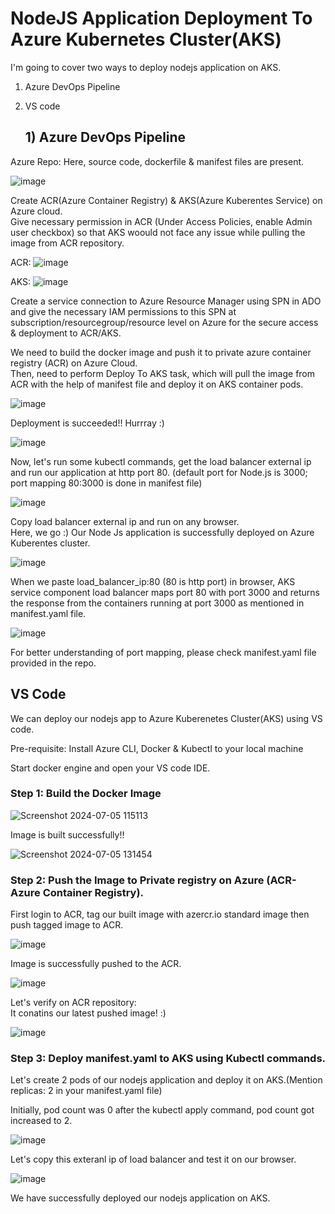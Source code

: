 # NodeJS Application Deployment To Azure Kubernetes Cluster(AKS)

I'm going to cover two ways to deploy nodejs application on AKS.
1) Azure DevOps Pipeline
2) VS code

   ## 1) Azure DevOps Pipeline

Azure Repo: Here, source code, dockerfile & manifest files are present.

![image](https://github.com/samirwadkar31/NodeJs_Application_AzureKubernetesCluster/assets/74359548/207ae9ba-12f6-4602-b007-12b105939997)

Create ACR(Azure Container Registry) & AKS(Azure Kuberentes Service) on Azure cloud.<br>
Give necessary permission in ACR (Under Access Policies, enable Admin user checkbox) so that AKS woould not face any issue while pulling the image from ACR repository.

ACR:
![image](https://github.com/samirwadkar31/NodeJs_Application_AzureKubernetesCluster/assets/74359548/66b997fe-b498-4bf6-9df3-4a6a0f3bfe53)

AKS:
![image](https://github.com/samirwadkar31/NodeJs_Application_AzureKubernetesCluster/assets/74359548/a131cb1e-1484-4b20-955f-f4a8aefd78e0)

Create a service connection to Azure Resource Manager using SPN in ADO and give the necessary IAM permissions to this SPN at subscription/resourcegroup/resource level on Azure for the secure access & deployment to ACR/AKS.<br>

We need to build the docker image and push it to private azure container registry (ACR) on Azure Cloud. <br>
Then, need to perform Deploy To AKS task, which will pull the image from ACR with the help of manifest file and deploy it on AKS container pods.

![image](https://github.com/samirwadkar31/NodeJs_Application_AzureKubernetesCluster/assets/74359548/f668c1d1-5d51-4630-a4c2-b0309d388fc2)

Deployment is succeeded!! Hurrray :)

![image](https://github.com/samirwadkar31/NodeJs_Application_AzureKubernetesCluster/assets/74359548/985fe42b-4bf7-4d60-85f5-cde55dfa14c4)

Now, let's run some kubectl commands, get the load balancer external ip and run our application at http port 80. (default port for Node.js is 3000; port mapping 80:3000 is done in manifest file)

![image](https://github.com/samirwadkar31/NodeJs_Application_AzureKubernetesCluster/assets/74359548/d96e15d4-2a04-4eaf-84a7-a095b33e0a0c)

Copy load balancer external ip and run on any browser.<br>
Here, we go :) Our Node Js application is successfully deployed on Azure Kuberentes cluster.

![image](https://github.com/samirwadkar31/NodeJs_Application_AzureKubernetesCluster/assets/74359548/1ea0cc73-dd8b-457d-adfa-2e001c76c984)

When we paste load_balancer_ip:80 (80 is http port) in browser, AKS service component load balancer maps port 80  with port 3000 and returns the response from the containers running at port 3000 as mentioned in manifest.yaml file.

![image](https://github.com/samirwadkar31/NodeJs_Application_AzureKubernetesCluster/assets/74359548/38b8b832-b042-4133-901e-3471d06fae2d)

For better understanding of port mapping, please check manifest.yaml file provided in the repo.

  ## VS Code
We can deploy our nodejs app to Azure Kuberenetes Cluster(AKS) using VS code.

Pre-requisite: Install Azure CLI, Docker & Kubectl to your local machine<br>

Start docker engine and open your VS code IDE. <br>

### Step 1: Build the Docker Image

![Screenshot 2024-07-05 115113](https://github.com/samirwadkar31/NodeJs_Application_AzureKubernetesCluster/assets/74359548/31054992-041b-4dd9-b66d-e66afa6057a2)

Image is built successfully!!

![Screenshot 2024-07-05 131454](https://github.com/samirwadkar31/NodeJs_Application_AzureKubernetesCluster/assets/74359548/a4a5d30d-9d5a-461a-b53c-7a5b8d0232b0)

### Step 2: Push the Image to Private registry on Azure (ACR-Azure Container Registry).

First login to ACR, tag our built image with azercr.io standard image then push tagged image to ACR.

![image](https://github.com/samirwadkar31/NodeJs_Application_AzureKubernetesCluster/assets/74359548/da4616fc-ad6a-4f2a-bd04-9c2adbfeb6c0)

Image is successfully pushed to the ACR.

![image](https://github.com/samirwadkar31/NodeJs_Application_AzureKubernetesCluster/assets/74359548/e4c3b5c2-37a0-4868-bdb3-122b2afd7343)

Let's verify on ACR repository:<br>
It conatins our latest pushed image! :)

![image](https://github.com/samirwadkar31/NodeJs_Application_AzureKubernetesCluster/assets/74359548/c8051801-85d1-47a4-8415-110fb6e0bdf6)

### Step 3: Deploy manifest.yaml to AKS using Kubectl commands.

Let's create 2 pods of our nodejs application and deploy it on AKS.(Mention replicas: 2 in your manifest.yaml file)

Initially, pod count was 0 after the kubectl apply command, pod count got increased to 2.

![image](https://github.com/samirwadkar31/NodeJs_Application_AzureKubernetesCluster/assets/74359548/234f8f01-b157-4f78-8c2f-2afb70d4416f)

Let's copy this exteranl ip of load balancer and test it on our browser.

![image](https://github.com/samirwadkar31/NodeJs_Application_AzureKubernetesCluster/assets/74359548/8baa2c93-95a9-44ec-818d-7e2f45e1a763)

We have successfully deployed our nodejs application on AKS. 

